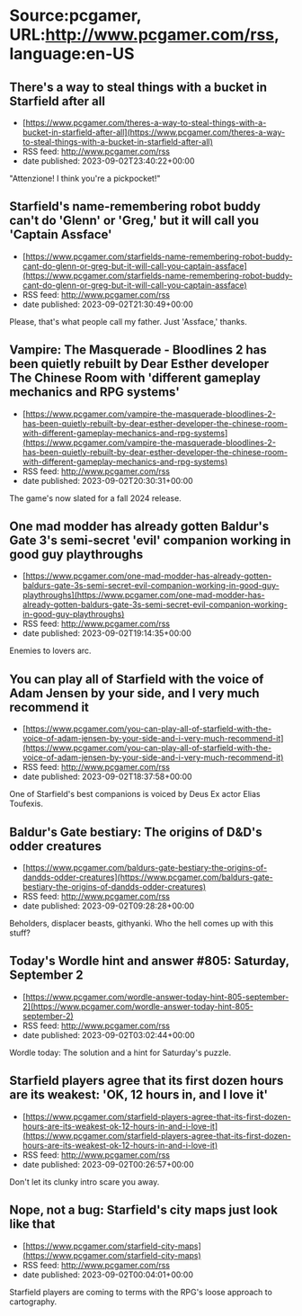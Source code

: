 # Source:pcgamer, URL:http://www.pcgamer.com/rss, language:en-US

## There's a way to steal things with a bucket in Starfield after all
 - [https://www.pcgamer.com/theres-a-way-to-steal-things-with-a-bucket-in-starfield-after-all](https://www.pcgamer.com/theres-a-way-to-steal-things-with-a-bucket-in-starfield-after-all)
 - RSS feed: http://www.pcgamer.com/rss
 - date published: 2023-09-02T23:40:22+00:00

"Attenzione! I think you're a pickpocket!"

## Starfield's name-remembering robot buddy can't do 'Glenn' or 'Greg,' but it will call you 'Captain Assface'
 - [https://www.pcgamer.com/starfields-name-remembering-robot-buddy-cant-do-glenn-or-greg-but-it-will-call-you-captain-assface](https://www.pcgamer.com/starfields-name-remembering-robot-buddy-cant-do-glenn-or-greg-but-it-will-call-you-captain-assface)
 - RSS feed: http://www.pcgamer.com/rss
 - date published: 2023-09-02T21:30:49+00:00

Please, that's what people call my father. Just 'Assface,' thanks.

## Vampire: The Masquerade - Bloodlines 2 has been quietly rebuilt by Dear Esther developer The Chinese Room with 'different gameplay mechanics and RPG systems'
 - [https://www.pcgamer.com/vampire-the-masquerade-bloodlines-2-has-been-quietly-rebuilt-by-dear-esther-developer-the-chinese-room-with-different-gameplay-mechanics-and-rpg-systems](https://www.pcgamer.com/vampire-the-masquerade-bloodlines-2-has-been-quietly-rebuilt-by-dear-esther-developer-the-chinese-room-with-different-gameplay-mechanics-and-rpg-systems)
 - RSS feed: http://www.pcgamer.com/rss
 - date published: 2023-09-02T20:30:31+00:00

The game's now slated for a fall 2024 release.

## One mad modder has already gotten Baldur's Gate 3's semi-secret 'evil' companion working in good guy playthroughs
 - [https://www.pcgamer.com/one-mad-modder-has-already-gotten-baldurs-gate-3s-semi-secret-evil-companion-working-in-good-guy-playthroughs](https://www.pcgamer.com/one-mad-modder-has-already-gotten-baldurs-gate-3s-semi-secret-evil-companion-working-in-good-guy-playthroughs)
 - RSS feed: http://www.pcgamer.com/rss
 - date published: 2023-09-02T19:14:35+00:00

Enemies to lovers arc.

## You can play all of Starfield with the voice of Adam Jensen by your side, and I very much recommend it
 - [https://www.pcgamer.com/you-can-play-all-of-starfield-with-the-voice-of-adam-jensen-by-your-side-and-i-very-much-recommend-it](https://www.pcgamer.com/you-can-play-all-of-starfield-with-the-voice-of-adam-jensen-by-your-side-and-i-very-much-recommend-it)
 - RSS feed: http://www.pcgamer.com/rss
 - date published: 2023-09-02T18:37:58+00:00

One of Starfield's best companions is voiced by Deus Ex actor Elias Toufexis.

## Baldur's Gate bestiary: The origins of D&D's odder creatures
 - [https://www.pcgamer.com/baldurs-gate-bestiary-the-origins-of-dandds-odder-creatures](https://www.pcgamer.com/baldurs-gate-bestiary-the-origins-of-dandds-odder-creatures)
 - RSS feed: http://www.pcgamer.com/rss
 - date published: 2023-09-02T09:28:28+00:00

Beholders, displacer beasts, githyanki. Who the hell comes up with this stuff?

## Today's Wordle hint and answer #805: Saturday, September 2
 - [https://www.pcgamer.com/wordle-answer-today-hint-805-september-2](https://www.pcgamer.com/wordle-answer-today-hint-805-september-2)
 - RSS feed: http://www.pcgamer.com/rss
 - date published: 2023-09-02T03:02:44+00:00

Wordle today: The solution and a hint for Saturday's puzzle.

## Starfield players agree that its first dozen hours are its weakest: 'OK, 12 hours in, and I love it'
 - [https://www.pcgamer.com/starfield-players-agree-that-its-first-dozen-hours-are-its-weakest-ok-12-hours-in-and-i-love-it](https://www.pcgamer.com/starfield-players-agree-that-its-first-dozen-hours-are-its-weakest-ok-12-hours-in-and-i-love-it)
 - RSS feed: http://www.pcgamer.com/rss
 - date published: 2023-09-02T00:26:57+00:00

Don't let its clunky intro scare you away.

## Nope, not a bug: Starfield's city maps just look like that
 - [https://www.pcgamer.com/starfield-city-maps](https://www.pcgamer.com/starfield-city-maps)
 - RSS feed: http://www.pcgamer.com/rss
 - date published: 2023-09-02T00:04:01+00:00

Starfield players are coming to terms with the RPG's loose approach to cartography.

